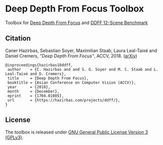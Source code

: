 # Deep Depth From Focus Toolbox
Toolbox for [Deep Depth From Focus](https://hazirbas.com/projects/ddff/) and [DDFF 12-Scene Benchmark](https://hazirbas.com/datasets/ddff12scene/)

## Citation
Caner Hazirbas, Sebastian Soyer, Maximilian Staab, Laura Leal-Taixé  and Daniel Cremers, _"Deep Depth From Focus"_, ACCV, 2018. ([arXiv](https://arxiv.org/abs/1704.01085))

    @inproceedings{hazirbas18ddff,
     author    = {C. Hazirbas and and S. G. Soyer and M. C. Staab and L. Leal-Taixé and D. Cremers},
     title     = {Deep Depth From Focus},
     booktitle = {Asian Conference on Computer Vision (ACCV)},
     year      = {2018},
     month     = {December},
     eprint    = {1704.01085},
     url       = {https://hazirbas.com/projects/ddff/},
    }

## License
The toolbox is released under [GNU General Public License Version 3 (GPLv3)](http://www.gnu.org/licenses/gpl.html).
